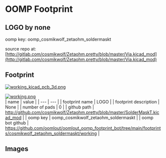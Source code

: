 # OOMP Footprint  
## LOGO  by none  
  
oomp key: oomp_cosmikwolf_zetaohm_soldermaskt  
  
source repo at: [http://gitlab.com/cosmikwolf/Zetaohm.pretty/blob/master/Via.kicad_mod](http://gitlab.com/cosmikwolf/Zetaohm.pretty/blob/master/Via.kicad_mod)  
## Footprint  
  
[![working_kicad_pcb_3d.png](working_kicad_pcb_3d_600.png)](working_kicad_pcb_3d.png)  
  
[![working.png](working_600.png)](working.png)  
| name | value | 
| --- | --- | 
| footprint name | LOGO | 
| footprint description | None | 
| number of pads | 0 | 
| github path | http://github.com/cosmikwolf/Zetaohm.pretty/blob/master/SolderMaskT.kicad_mod | 
| oomp key | oomp_cosmikwolf_zetaohm_soldermaskt | 
| oomp bot github | https://github.com/oomlout/oomlout_oomp_footprint_bot/tree/main/footprints/cosmikwolf_zetaohm_soldermaskt/working | 
## Images  
